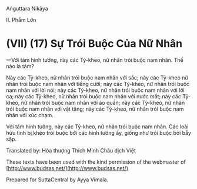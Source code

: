 

Aṅguttara Nikāya

II. Phẩm Lớn

# (VII) (17) Sự Trói Buộc Của Nữ Nhân

—Với tám hình tướng, này các Tỷ-kheo, nữ nhân trói buộc nam nhân. Thế nào là tám?

Này các Tỷ-kheo, nữ nhân trói buộc nam nhân với sắc; này các Tỷ-kheo nữ nhân trói buộc nam nhân với tiếng cười; này các Tỷ-kheo, nữ nhân trói buộc nam nhân với lời nói; này các Tỷ-kheo, nữ nhân trói buộc nam nhân với lời ca; này các Tỷ-kheo, nữ nhân trói buộc nam nhân với nước mắt; này các Tỷ-kheo, nữ nhân trói buộc nam nhân với áo quần; này các Tỷ-kheo, nữ nhân trói buộc nam nhân với vật tặng; này các Tỷ-kheo, nữ nhân trói buộc nam nhân với xúc chạm.

Với tám hình tướng, này các Tỷ-kheo, nữ nhân trói buộc nam nhân. Các loài hữu tình bị khéo trói buộc bởi các hình tướng ấy, giống như trói buộc bởi bẫy sập.

Translated by: Hòa thượng Thích Minh Châu dịch Việt

These texts have been used with the kind permission of the webmaster of [http://www.budsas.net/](http://www.budsas.net/)

Prepared for SuttaCentral by Ayya Vimala.